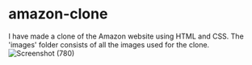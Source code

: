 # amazon-clone
I have made a clone of the Amazon website using HTML and CSS. 
The 'images' folder consists of all the images used for the clone.
![Screenshot (780)](https://github.com/jkr1963/amazon-clone/assets/61405711/f26df08d-3db0-495c-9337-04a266a822e6)

